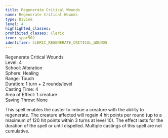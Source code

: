 ```yaml
---
title: Regenerate Critical Wounds
name: Regenerate Critical Wounds
type: Divine
level: 4
highlighted_classes: 
prohibited_classes: Cleric
icon: sppr502
identifier: CLERIC_REGENERATE_CRITICAL_WOUNDS
---
```

Regenerate Critical Wounds  
Level: 4  
School: Alteration  
Sphere: Healing  
Range: Touch  
Duration: 1 turn + 2 rounds/level  
Casting Time: 4  
Area of Effect: 1 creature  
Saving Throw: None  
  
This spell enables the caster to imbue a creature with the ability to regenerate. The creature affected will regain 4 hit points per round (up to a maximum of 120 hit points within 3 turns at level 10). The effect lasts for the duration of the spell or until dispelled. Multiple castings of this spell are not cumulative.  
